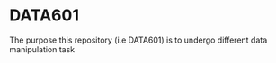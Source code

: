 # DATA601
The purpose this repository (i.e DATA601) is to undergo different data manipulation task 
